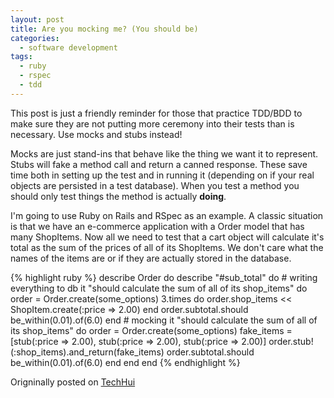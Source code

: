 ```yaml
---
layout: post
title: Are you mocking me? (You should be)
categories:
  - software development
tags:
  - ruby
  - rspec
  - tdd
---
```


This post is just a friendly reminder for those that practice TDD/BDD to
make sure they are not putting more ceremony into their tests than is
necessary.  Use mocks and stubs instead!

Mocks are just stand-ins that behave like the thing we want it to
represent.  Stubs will fake a method call and return a canned response.
These save time both in setting up the test and in running it (depending
on if your real objects are persisted in a test database).  When you
test a method you should only test things the method is actually **doing**. 

I'm going to use Ruby on Rails and RSpec as an example.  A classic
situation is that we have an e-commerce application with a Order model
that has many ShopItems.  Now all we need to test that a cart object
will calculate it's total as the sum of the prices of all of its
ShopItems.  We don't care what the names of the items are or if they are
actually stored in the database.

{% highlight ruby %}
describe Order do
  describe "#sub_total" do
    # writing everything to db
    it "should calculate the sum of all of its shop_items" do
      order = Order.create(some_options)
      3.times do
        order.shop_items << ShopItem.create(:price => 2.00)
      end
      order.subtotal.should be_within(0.01).of(6.0)
    end
    #  mocking
    it "should calculate the sum of all of its shop_items" do
      order = Order.create(some_options)
      fake_items = [stub(:price => 2.00), stub(:price => 2.00), stub(:price => 2.00)]
      order.stub!(:shop_items).and_return(fake_items)
      order.subtotal.should be_within(0.01).of(6.0)
    end
  end
end
{% endhighlight %}
<br />

Origninally posted on [TechHui](http://www.techhui.com/profiles/blogs/are-you-mocking-me-you-should-be)
